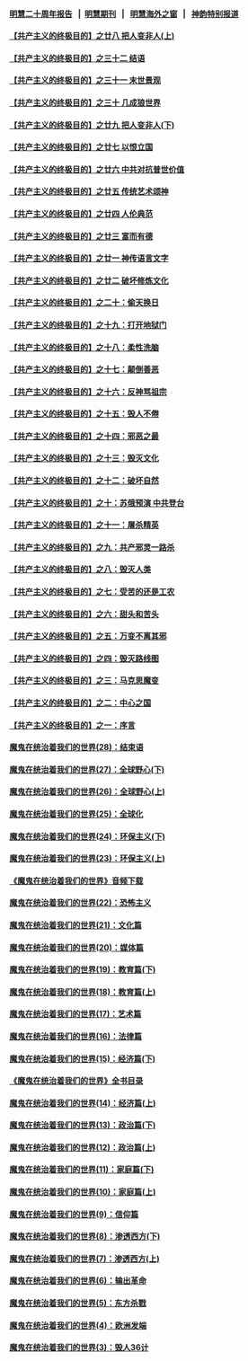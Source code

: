 #### [明慧二十周年报告](https://github.com/gfw-breaker/mh-reports/blob/master/README.md?t=07171737) &nbsp;&nbsp;|&nbsp;&nbsp;[明慧期刊](https://github.com/gfw-breaker/mh-qikan) &nbsp;&nbsp;|&nbsp;&nbsp; [明慧海外之窗](https://github.com/gfw-breaker/mh-news/blob/master/README.md?t=07171737) &nbsp;&nbsp;|&nbsp;&nbsp; [神韵特别报道](https://github.com/gfw-breaker/mh-news/blob/master/shenyun.md?t=07171737) 

#### [【共产主义的终极目的】之廿八 把人变非人(上)](../pages/nsc422/n11340492.md?t=07171737) 

#### [【共产主义的终极目的】之三十二 结语](../pages/nsc422/n11360535.md?t=07171737) 

#### [【共产主义的终极目的】之三十一 末世景观](../pages/nsc422/n11351129.md?t=07171737) 

#### [【共产主义的终极目的】之三十 几成狼世界](../pages/nsc422/n11348280.md?t=07171737) 

#### [【共产主义的终极目的】之廿九 把人变非人(下)](../pages/nsc422/n11344140.md?t=07171737) 

#### [【共产主义的终极目的】之廿七 以恨立国](../pages/nsc422/n11336944.md?t=07171737) 

#### [【共产主义的终极目的】之廿六 中共对抗普世价值](../pages/nsc422/n11324785.md?t=07171737) 

#### [【共产主义的终极目的】之廿五 传统艺术颂神](../pages/nsc422/n11296396.md?t=07171737) 

#### [【共产主义的终极目的】之廿四 人伦典范](../pages/nsc422/n11296397.md?t=07171737) 

#### [【共产主义的终极目的】之廿三 富而有德](../pages/nsc422/n11283598.md?t=07171737) 

#### [【共产主义的终极目的】之廿一 神传语言文字](../pages/nsc422/n11263265.md?t=07171737) 

#### [【共产主义的终极目的】之廿二 破坏修炼文化](../pages/nsc422/n11245728.md?t=07171737) 

#### [【共产主义的终极目的】之二十：偷天换日](../pages/nsc422/n11238846.md?t=07171737) 

#### [【共产主义的终极目的】之十九：打开地狱门](../pages/nsc422/n11206376.md?t=07171737) 

#### [【共产主义的终极目的】之十八：柔性洗脑](../pages/nsc422/n11199994.md?t=07171737) 

#### [【共产主义的终极目的】之十七：颠倒善恶](../pages/nsc422/n11179782.md?t=07171737) 

#### [【共产主义的终极目的】之十六：反神骂祖宗](../pages/nsc422/n11166798.md?t=07171737) 

#### [【共产主义的终极目的】之十五：毁人不倦](../pages/nsc422/n11166792.md?t=07171737) 

#### [【共产主义的终极目的】之十四：邪恶之最](../pages/nsc422/n11150249.md?t=07171737) 

#### [【共产主义的终极目的】之十三：毁灭文化](../pages/nsc422/n11135227.md?t=07171737) 

#### [【共产主义的终极目的】之十二：破坏自然](../pages/nsc422/n11135214.md?t=07171737) 

#### [【共产主义的终极目的】之十：苏俄预演 中共登台](../pages/nsc422/n11118424.md?t=07171737) 

#### [【共产主义的终极目的】之十一：屠杀精英](../pages/nsc422/n11118442.md?t=07171737) 

#### [【共产主义的终极目的】之九：共产邪灵一路杀](../pages/nsc422/n11114139.md?t=07171737) 

#### [【共产主义的终极目的】之八：毁灭人类](../pages/nsc422/n11108503.md?t=07171737) 

#### [【共产主义的终极目的】之七：受苦的还是工农](../pages/nsc422/n11101809.md?t=07171737) 

#### [【共产主义的终极目的】之六：甜头和苦头](../pages/nsc422/n11096971.md?t=07171737) 

#### [【共产主义的终极目的】之五：万变不离其邪](../pages/nsc422/n11091285.md?t=07171737) 

#### [【共产主义的终极目的】之四：毁灭路线图](../pages/nsc422/n11086284.md?t=07171737) 

#### [【共产主义的终极目的】之三：马克思魔变](../pages/nsc422/n11061941.md?t=07171737) 

#### [【共产主义的终极目的】之二：中心之国](../pages/nsc422/n11047728.md?t=07171737) 

#### [【共产主义的终极目的】之一：序言](../pages/nsc422/n11086077.md?t=07171737) 

#### [魔鬼在统治着我们的世界(28)：结束语](../pages/nsc422/n10936246.md?t=07171737) 

#### [魔鬼在统治着我们的世界(27)：全球野心(下)](../pages/nsc422/n10928319.md?t=07171737) 

#### [魔鬼在统治着我们的世界(26)：全球野心(上)](../pages/nsc422/n10900318.md?t=07171737) 

#### [魔鬼在统治着我们的世界(25)：全球化](../pages/nsc422/n10788205.md?t=07171737) 

#### [魔鬼在统治着我们的世界(24)：环保主义(下)](../pages/nsc422/n10695307.md?t=07171737) 

#### [魔鬼在统治着我们的世界(23)：环保主义(上)](../pages/nsc422/n10688613.md?t=07171737) 

#### [《魔鬼在统治着我们的世界》音频下载](../pages/nsc422/n10635553.md?t=07171737) 

#### [魔鬼在统治着我们的世界(22)：恐怖主义](../pages/nsc422/n10614727.md?t=07171737) 

#### [魔鬼在统治着我们的世界(21)：文化篇](../pages/nsc422/n10597706.md?t=07171737) 

#### [魔鬼在统治着我们的世界(20)：媒体篇](../pages/nsc422/n10586579.md?t=07171737) 

#### [魔鬼在统治着我们的世界(19)：教育篇(下)](../pages/nsc422/n10564808.md?t=07171737) 

#### [魔鬼在统治着我们的世界(18)：教育篇(上)](../pages/nsc422/n10526970.md?t=07171737) 

#### [魔鬼在统治着我们的世界(17)：艺术篇](../pages/nsc422/n10499093.md?t=07171737) 

#### [魔鬼在统治着我们的世界(16)：法律篇](../pages/nsc422/n10485969.md?t=07171737) 

#### [魔鬼在统治着我们的世界(15)：经济篇(下)](../pages/nsc422/n10469975.md?t=07171737) 

#### [《魔鬼在统治着我们的世界》全书目录](../pages/nsc422/n10464261.md?t=07171737) 

#### [魔鬼在统治着我们的世界(14)：经济篇(上)](../pages/nsc422/n10457370.md?t=07171737) 

#### [魔鬼在统治着我们的世界(13)：政治篇(下)](../pages/nsc422/n10448270.md?t=07171737) 

#### [魔鬼在统治着我们的世界(12)：政治篇(上)](../pages/nsc422/n10444576.md?t=07171737) 

#### [魔鬼在统治着我们的世界(11)：家庭篇(下)](../pages/nsc422/n10440961.md?t=07171737) 

#### [魔鬼在统治着我们的世界(10)：家庭篇(上)](../pages/nsc422/n10435448.md?t=07171737) 

#### [魔鬼在统治着我们的世界(9)：信仰篇](../pages/nsc422/n10432159.md?t=07171737) 

#### [魔鬼在统治着我们的世界(8)：渗透西方(下)](../pages/nsc422/n10429603.md?t=07171737) 

#### [魔鬼在统治着我们的世界(7)：渗透西方(上)](../pages/nsc422/n10426013.md?t=07171737) 

#### [魔鬼在统治着我们的世界(6)：输出革命](../pages/nsc422/n10421536.md?t=07171737) 

#### [魔鬼在统治着我们的世界(5)：东方杀戮](../pages/nsc422/n10417707.md?t=07171737) 

#### [魔鬼在统治着我们的世界(4)：欧洲发端](../pages/nsc422/n10414890.md?t=07171737) 

#### [魔鬼在统治着我们的世界(3)：毁人36计](../pages/nsc422/n10411583.md?t=07171737) 

